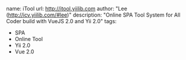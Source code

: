 name: iTool
url: http://itool.yiilib.com
author: "Lee (http://icv.yiilib.com/#lee)"
description: "Online SPA Tool System for All Coder build with VueJS 2.0 and Yii 2.0"
tags:
  - SPA
  - Online Tool
  - Yii 2.0
  - Vue 2.0
